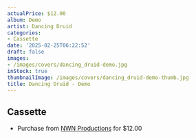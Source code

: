 ```yaml
---
actualPrice: $12.00
album: Demo
artist: Dancing Druid
categories:
- Cassette
date: '2025-02-25T06:22:52'
draft: false
images:
- /images/covers/dancing_druid-demo.jpg
inStock: true
thumbnailImage: /images/covers/dancing_druid-demo-thumb.jpg
title: Dancing Druid - Demo
---
```


## Cassette
* Purchase from [NWN Productions](http://shop.nwnprod.com/index.php?route=product/product&path=73&product_id=44420&sort=pd.name&order=ASC) for $12.00

